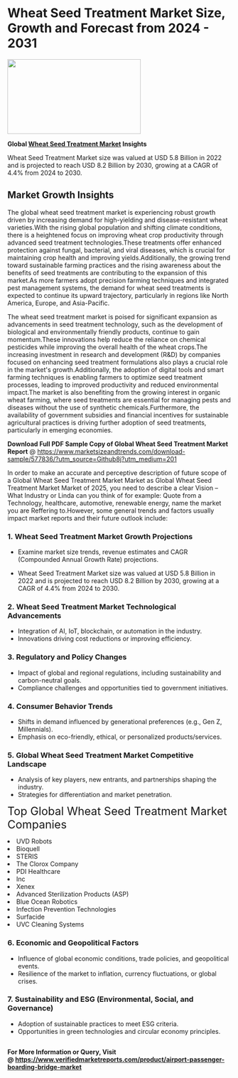 <H1>Wheat Seed Treatment Market Size, Growth and Forecast from 2024 - 2031</H1><img class="aligncenter size-medium wp-image-584254" src="https://thirdeyenews.in/wp-content/uploads/2024/09/Global-Market-Research-300x168.jpeg" alt="" width="300" height="168" /><p><strong>Global&nbsp;<a href="https://www.marketsizeandtrends.com/download-sample/577836/?utm_source=Github8j?utm_medium=201">Wheat Seed Treatment Market</a> Insights</strong></p><p>Wheat Seed Treatment Market size was valued at USD 5.8 Billion in 2022 and is projected to reach USD 8.2 Billion by 2030, growing at a CAGR of 4.4% from 2024 to 2030.</p><p><h2>Market Growth Insights</h2> <p>The global wheat seed treatment market is experiencing robust growth driven by increasing demand for high-yielding and disease-resistant wheat varieties.With the rising global population and shifting climate conditions, there is a heightened focus on improving wheat crop productivity through advanced seed treatment technologies.These treatments offer enhanced protection against fungal, bacterial, and viral diseases, which is crucial for maintaining crop health and improving yields.Additionally, the growing trend toward sustainable farming practices and the rising awareness about the benefits of seed treatments are contributing to the expansion of this market.As more farmers adopt precision farming techniques and integrated pest management systems, the demand for wheat seed treatments is expected to continue its upward trajectory, particularly in regions like North America, Europe, and Asia-Pacific.</p> <p>The wheat seed treatment market is poised for significant expansion as advancements in seed treatment technology, such as the development of biological and environmentally friendly products, continue to gain momentum.These innovations help reduce the reliance on chemical pesticides while improving the overall health of the wheat crops.The increasing investment in research and development (R&D) by companies focused on enhancing seed treatment formulations also plays a crucial role in the market's growth.Additionally, the adoption of digital tools and smart farming techniques is enabling farmers to optimize seed treatment processes, leading to improved productivity and reduced environmental impact.The market is also benefiting from the growing interest in organic wheat farming, where seed treatments are essential for managing pests and diseases without the use of synthetic chemicals.Furthermore, the availability of government subsidies and financial incentives for sustainable agricultural practices is driving further adoption of seed treatments, particularly in emerging economies.<p><span class=""><strong>Download Full PDF Sample Copy of Global Wheat Seed Treatment Market Report</strong> @ <a href="https://www.marketsizeandtrends.com/download-sample/577836/?utm_source=Github8j?utm_medium=201" target="_blank">https://www.marketsizeandtrends.com/download-sample/577836/?utm_source=Github8j?utm_medium=201</a></span></p><p>In order to make an accurate and perceptive description of future scope of a Global&nbsp;Wheat Seed Treatment Market Market as Global&nbsp;Wheat Seed Treatment Market Market of 2025, you need to describe a clear Vision &ndash; What Industry or Linda can you think of for example: Quote from a Technology, healthcare, automotive, renewable energy, name the market you are Reffering to.However, some general trends and factors usually impact market reports and their future outlook include:</p><h3>1.&nbsp;<strong>Wheat Seed Treatment Market Growth Projections</strong></h3><ul><li>Examine market size trends, revenue estimates and CAGR (Compounded Annual Growth Rate) projections.</li><li><p>Wheat Seed Treatment Market size was valued at USD 5.8 Billion in 2022 and is projected to reach USD 8.2 Billion by 2030, growing at a CAGR of 4.4% from 2024 to 2030.</p></li></ul><h3>2.&nbsp;<strong>Wheat Seed Treatment Market Technological Advancements</strong></h3><ul><li>Integration of AI, IoT, blockchain, or automation in the industry.</li><li>Innovations driving cost reductions or improving efficiency.</li></ul><h3>3.&nbsp;<strong>Regulatory and Policy Changes</strong></h3><ul><li>Impact of global and regional regulations, including sustainability and carbon-neutral goals.</li><li>Compliance challenges and opportunities tied to government initiatives.</li></ul><h3>4.&nbsp;<strong>Consumer Behavior Trends</strong></h3><ul><li>Shifts in demand influenced by generational preferences (e.g., Gen Z, Millennials).</li><li>Emphasis on eco-friendly, ethical, or personalized products/services.</li></ul><h3>5.&nbsp;<strong>Global Wheat Seed Treatment Market Competitive Landscape</strong></h3><ul><li>Analysis of key players, new entrants, and partnerships shaping the industry.</li><li>Strategies for differentiation and market penetration.</li></ul><p data-pm-slice="1 1 []"><span style="color: inherit; font-family: inherit; font-size: 25px;">Top Global Wheat Seed Treatment Market Companies</span></p><div class="" data-test-id=""><p><li>UVD Robots</li><li> Bioquell</li><li> STERIS</li><li> The Clorox Company</li><li> PDI Healthcare</li><li> Inc</li><li> Xenex</li><li> Advanced Sterilization Products (ASP)</li><li> Blue Ocean Robotics</li><li> Infection Prevention Technologies</li><li> Surfacide</li><li> UVC Cleaning Systems</li></p></div><h3>6.&nbsp;<strong>Economic and Geopolitical Factors</strong></h3><ul><li>Influence of global economic conditions, trade policies, and geopolitical events.</li><li>Resilience of the market to inflation, currency fluctuations, or global crises.</li></ul><h3>7.&nbsp;<strong>Sustainability and ESG (Environmental, Social, and Governance)</strong></h3><ul><li>Adoption of sustainable practices to meet ESG criteria.</li><li>Opportunities in green technologies and circular economy principles.</li></ul><h2><strong style="font-size: 14px;">For More Information or Query, Visit @&nbsp;</strong><a style="background-color: #ffffff; font-size: 14px;" href="https://www.marketsizeandtrends.com/report/wheat-seed-treatment-market/" target="_blank">https://www.verifiedmarketreports.com/product/airport-passenger-boarding-bridge-market</a></h2>